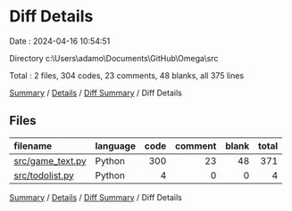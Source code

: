 # Diff Details

Date : 2024-04-16 10:54:51

Directory c:\\Users\\adamo\\Documents\\GitHub\\Omega\\src

Total : 2 files,  304 codes, 23 comments, 48 blanks, all 375 lines

[Summary](results.md) / [Details](details.md) / [Diff Summary](diff.md) / Diff Details

## Files
| filename | language | code | comment | blank | total |
| :--- | :--- | ---: | ---: | ---: | ---: |
| [src/game_text.py](/src/game_text.py) | Python | 300 | 23 | 48 | 371 |
| [src/todolist.py](/src/todolist.py) | Python | 4 | 0 | 0 | 4 |

[Summary](results.md) / [Details](details.md) / [Diff Summary](diff.md) / Diff Details